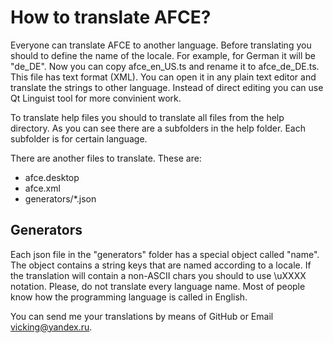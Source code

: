 How to translate AFCE?
======================

Everyone can translate AFCE to another language. Before translating you should to define the name of the locale. For example, for German it will be "de_DE". Now you can copy afce_en_US.ts and rename it to afce_de_DE.ts. This file has text format (XML). You can open it in any plain text editor and translate the strings to other language. Instead of direct editing you can use Qt Linguist tool for more convinient work.

To translate help files you should to translate all files from the help directory. As you can see there are a subfolders in the help folder. Each subfolder is for certain language.

There are another files to translate. These are:
* afce.desktop
* afce.xml
* generators/*.json

Generators
----------------
Each json file in the "generators" folder has a special object called "name". The object contains a string keys that are named according to a locale. If the translation will contain a non-ASCII chars you should to use \uXXXX notation. Please, do not translate every language name. Most of people know how the programming language is called in English.

You can send me your translations by means of GitHub or Email <vicking@yandex.ru>.